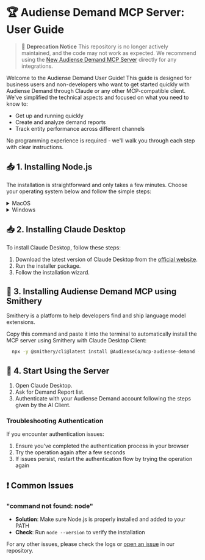 # 🏆 Audiense Demand MCP Server: User Guide

> 🚨 **Deprecation Notice**
> This repository is no longer actively maintained, and the code may not work as expected.
> We recommend using the [New Audiense Demand MCP Server](https://github.com/AudienseCo/mcp-server-audiense-demand) directly for any integrations.


Welcome to the Audiense Demand User Guide! This guide is designed for business users and non-developers who want to get started quickly with Audiense Demand through Claude or any other MCP-compatible client. We've simplified the technical aspects and focused on what you need to know to:

- Get up and running quickly
- Create and analyze demand reports
- Track entity performance across different channels

No programming experience is required - we'll walk you through each step with clear instructions.

## 📥 1. Installing Node.js

The installation is straightforward and only takes a few minutes. Choose your operating system below and follow the simple steps:

<details>
<summary>MacOS</summary>

1. Download [Node.js official website](https://nodejs.org/).
2. Download the LTS version (18.x or higher).
3. Run the installer package.
4. Follow the installation wizard.
5. Verify the installation. For this, Press `Command + Space` to open Spotlight Search, type "Terminal" and press Enter. Then, run the following commands.

  ```bash
  node --version  # Should show v18.x.x or higher
  ```
  ```bash
  node --version  # Should show v18.x.x or higher
  ```

If you see version numbers for both commands, Node.js is successfully installed!
</details>


<details>
<summary>Windows</summary>


1. Visit [Node.js official website](https://nodejs.org/)
2. Download the LTS version (18.x or higher) Windows Installer (.msi)
3. Run the installer
4. Follow the installation wizard
5. Ensure to check the box that says "Automatically install the necessary tools"
6. Verify the installation. For this, Press `Windows + R` to open the Run dialog, type "cmd" and press Enter. Then, run the following commands.

  ```bash
  node --version  # Should show v18.x.x or higher
  ```
  ```bash
  node --version  # Should show v18.x.x or higher
  ```

If you see version numbers for both commands, Node.js is successfully installed!
</details>

## 📥 2. Installing Claude Desktop

To install Claude Desktop, follow these steps:

1. Download the latest version of Claude Desktop from the [official website](https://claude.ai/download).
2. Run the installer package.
3. Follow the installation wizard.

## 🔧 3. Installing Audiense Demand MCP using Smithery

Smithery is a platform to help developers find and ship language model extensions.

Copy this command and paste it into the terminal to automatically install the MCP server using Smithery with Claude Desktop Client:

```bash
  npx -y @smithery/cli@latest install @AudienseCo/mcp-audiense-demand --client claude
```

## 🔐 4. Start Using the Server

1. Open Claude Desktop.
2. Ask for Demand Report list.
3. Authenticate with your Audiense Demand account following the steps given by the AI Client.

### Troubleshooting Authentication

If you encounter authentication issues:

1. Ensure you've completed the authentication process in your browser
2. Try the operation again after a few seconds
3. If issues persist, restart the authentication flow by trying the operation again

## ❗ Common Issues

### "command not found: node"
- **Solution**: Make sure Node.js is properly installed and added to your PATH
- **Check**: Run `node --version` to verify the installation

For any other issues, please check the logs or [open an issue](https://github.com/AudienseCo/mcp-audiense-demand/issues) in our repository.
